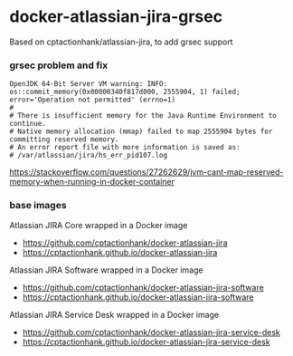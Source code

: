 # docker-atlassian-jira-grsec
Based on cptactionhank/atlassian-jira, to add grsec support

### grsec problem and fix

```
OpenJDK 64-Bit Server VM warning: INFO: os::commit_memory(0x00000340f817d000, 2555904, 1) failed; error='Operation not permitted' (errno=1)
#
# There is insufficient memory for the Java Runtime Environment to continue.
# Native memory allocation (mmap) failed to map 2555904 bytes for committing reserved memory.
# An error report file with more information is saved as:
# /var/atlassian/jira/hs_err_pid107.log
```

https://stackoverflow.com/questions/27262629/jvm-cant-map-reserved-memory-when-running-in-docker-container

### base images

Atlassian JIRA Core wrapped in a Docker image
* https://github.com/cptactionhank/docker-atlassian-jira
* https://cptactionhank.github.io/docker-atlassian-jira

Atlassian JIRA Software wrapped in a Docker image
* https://github.com/cptactionhank/docker-atlassian-jira-software
* https://cptactionhank.github.io/docker-atlassian-jira-software

Atlassian JIRA Service Desk wrapped in a Docker image
* https://github.com/cptactionhank/docker-atlassian-jira-service-desk
* https://cptactionhank.github.io/docker-atlassian-jira-service-desk
